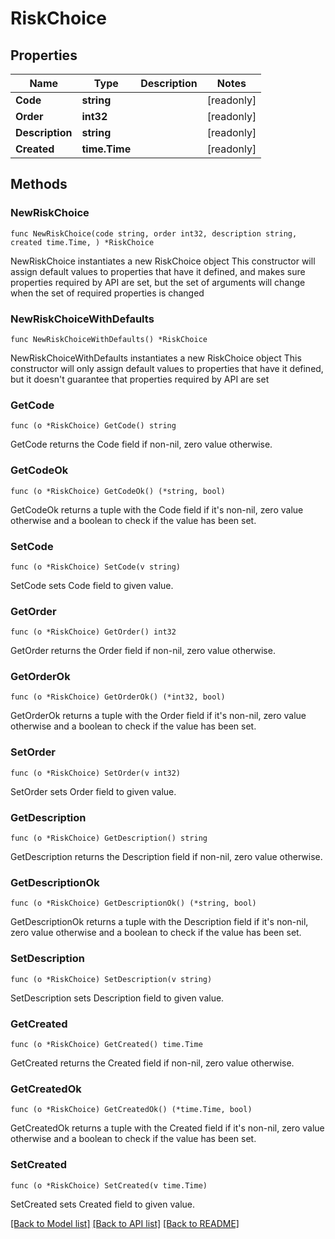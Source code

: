 # RiskChoice

## Properties

Name | Type | Description | Notes
------------ | ------------- | ------------- | -------------
**Code** | **string** |  | [readonly] 
**Order** | **int32** |  | [readonly] 
**Description** | **string** |  | [readonly] 
**Created** | **time.Time** |  | [readonly] 

## Methods

### NewRiskChoice

`func NewRiskChoice(code string, order int32, description string, created time.Time, ) *RiskChoice`

NewRiskChoice instantiates a new RiskChoice object
This constructor will assign default values to properties that have it defined,
and makes sure properties required by API are set, but the set of arguments
will change when the set of required properties is changed

### NewRiskChoiceWithDefaults

`func NewRiskChoiceWithDefaults() *RiskChoice`

NewRiskChoiceWithDefaults instantiates a new RiskChoice object
This constructor will only assign default values to properties that have it defined,
but it doesn't guarantee that properties required by API are set

### GetCode

`func (o *RiskChoice) GetCode() string`

GetCode returns the Code field if non-nil, zero value otherwise.

### GetCodeOk

`func (o *RiskChoice) GetCodeOk() (*string, bool)`

GetCodeOk returns a tuple with the Code field if it's non-nil, zero value otherwise
and a boolean to check if the value has been set.

### SetCode

`func (o *RiskChoice) SetCode(v string)`

SetCode sets Code field to given value.


### GetOrder

`func (o *RiskChoice) GetOrder() int32`

GetOrder returns the Order field if non-nil, zero value otherwise.

### GetOrderOk

`func (o *RiskChoice) GetOrderOk() (*int32, bool)`

GetOrderOk returns a tuple with the Order field if it's non-nil, zero value otherwise
and a boolean to check if the value has been set.

### SetOrder

`func (o *RiskChoice) SetOrder(v int32)`

SetOrder sets Order field to given value.


### GetDescription

`func (o *RiskChoice) GetDescription() string`

GetDescription returns the Description field if non-nil, zero value otherwise.

### GetDescriptionOk

`func (o *RiskChoice) GetDescriptionOk() (*string, bool)`

GetDescriptionOk returns a tuple with the Description field if it's non-nil, zero value otherwise
and a boolean to check if the value has been set.

### SetDescription

`func (o *RiskChoice) SetDescription(v string)`

SetDescription sets Description field to given value.


### GetCreated

`func (o *RiskChoice) GetCreated() time.Time`

GetCreated returns the Created field if non-nil, zero value otherwise.

### GetCreatedOk

`func (o *RiskChoice) GetCreatedOk() (*time.Time, bool)`

GetCreatedOk returns a tuple with the Created field if it's non-nil, zero value otherwise
and a boolean to check if the value has been set.

### SetCreated

`func (o *RiskChoice) SetCreated(v time.Time)`

SetCreated sets Created field to given value.



[[Back to Model list]](../README.md#documentation-for-models) [[Back to API list]](../README.md#documentation-for-api-endpoints) [[Back to README]](../README.md)


